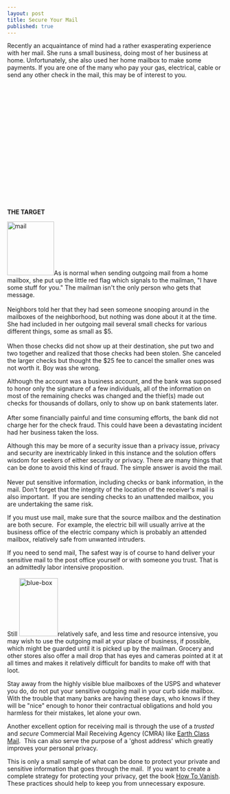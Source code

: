 ```yaml
---
layout: post
title: Secure Your Mail
published: true
---
```

<p>Recently an acquaintance of mind had a rather exasperating experience with her mail.  She runs a small business, doing most of her business at home.  Unfortunately, she also used her home mailbox to make some payments.  If you are one of the many who pay your gas, electrical, cable or send any other check in the mail, this may be of interest to you.</p>
<p><object width="480" height="274"><param name="movie" value="http://www.youtube.com/v/gBCVjI36Co4?version=3&amp;hl=en_US" /><param name="allowFullScreen" value="true" /><param name="allowscriptaccess" value="always" /><embed src="http://www.youtube.com/v/gBCVjI36Co4?version=3&amp;hl=en_US" type="application/x-shockwave-flash" width="480" height="274" allowscriptaccess="always" allowfullscreen="true"></embed></object></p>
<p><strong>THE TARGET</strong></p>
<p><img class="size-full wp-image-34 alignleft" title="mail" src="{{ site.baseurl }}/images/mail.jpg" alt="mail" width="109" height="125" />As is normal when sending outgoing mail from a home mailbox, she put up the little red flag which signals to the mailman, "I have some stuff for you."  The mailman isn't the only person who gets that message.  <br /> <br />Neighbors told her that they had seen someone snooping around in the mailboxes of the neighborhood, but nothing was done about it at the time.  She had included in her outgoing mail several small checks for various different things, some as small as $5.  <br /> <br />When those checks did not show up at their destination, she put two and two together and realized that those checks had been stolen.  She canceled the larger checks but thought the $25 fee to cancel the smaller ones was not worth it.  Boy was she wrong.</p>
<p>Although the account was a business account, and the bank was supposed to honor only the signature of a few individuals, all of the information on most of the remaining checks was changed and the thief(s) made out checks for thousands of dollars, only to show up on bank statements later.  <br /> <br />After some financially painful and time consuming efforts, the bank did not charge her for the check fraud.  This could have been a devastating incident had her business taken the loss.</p>
<p>Although this may be more of a security issue than a privacy issue, privacy and security are inextricably linked in this instance and the solution offers wisdom for seekers of either security or privacy.  There are many things that can be done to avoid this kind of fraud.  The simple answer is avoid the mail.  <br /> <br />Never put  sensitive information, including checks or bank information, in the mail.  Don't forget that the integrity of the location of the receiver's mail is also important.  If you are sending checks to an unattended mailbox, you are undertaking the same risk.</p>
<p>If you must use mail, make sure that the source mailbox and the destination are both secure.  For example, the electric bill will usually arrive at the business office of the electric company which is probably an attended mailbox, relatively safe from unwanted intruders.</p>
<p>If you need to send mail, The safest way is of course to hand deliver your sensitive mail to the post office yourself or with someone you trust.  That is an admittedly labor intensive proposition.  <br /> <br />Still <img class="alignright size-full wp-image-35" title="blue-box" src="{{ site.baseurl }}/images/blue-box.jpg" alt="blue-box" width="90" height="135" />relatively safe, and less time and resource intensive, you may wish to use the outgoing mail at your place of business, if possible, which might be guarded until it is picked up by the mailman.  Grocery and other stores also offer a mail drop that has eyes and cameras pointed at it at all times and makes it relatively difficult for bandits to make off with that loot.</p>
<p>Stay away from the highly visible blue mailboxes of the USPS and whatever you do, do not put your sensitive outgoing mail in your curb side mailbox.  With the trouble that many banks are having these days, who knows if they will be "nice" enough to honor their contractual obligations and hold you harmless for their mistakes, let alone your own.</p>
<p>Another excellent option for receiving mail is through the use of a <em>trusted</em> and <em>secure</em> Commercial Mail Receiving Agency (CMRA) like <a href="http://www.runtogold.com/get-a-ghost-address/" target="_blank">Earth Class Mail</a>.  This can also serve the purpose of a 'ghost address' which greatly improves your personal privacy.</p>
<p>This is only a small sample of what can be done to protect your private and sensitive information that goes through the mail.  If you want to create a complete strategy for protecting your privacy, get the book <a href="http://www.howtovanish.com/HTVBook">How To Vanish</a>.  These practices should help to keep you from unnecessary exposure.</p>
